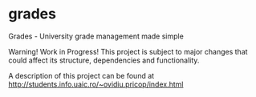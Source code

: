 # grades
Grades - University grade management made simple

Warning! Work in Progress! This project is subject to major changes that could affect its structure, dependencies and functionality.

A description of this project can be found at http://students.info.uaic.ro/~ovidiu.pricop/index.html
